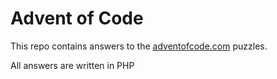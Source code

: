 # Advent of Code

This repo contains answers to the [adventofcode.com](https://adventofcode.com) puzzles.

All answers are written in PHP
